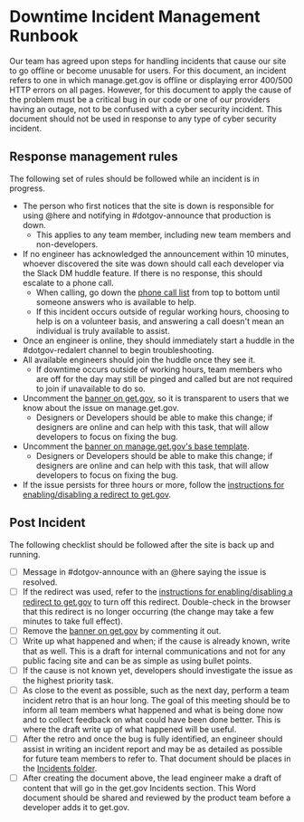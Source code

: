 # Downtime Incident Management Runbook

 Our team has agreed upon steps for handling incidents that cause our site to go offline or become unusable for users. For this document, an incident refers to one in which manage.get.gov is offline or displaying error 400/500 HTTP errors on all pages. However, for this document to apply the cause of the problem must be a critical bug in our code or one of our providers having an outage, not to be confused with a cyber security incident. This document should not be used in response to any type of cyber security incident.

## Response management rules

The following set of rules should be followed while an incident is in progress.

- The person who first notices that the site is down is responsible for using @here and notifying in #dotgov-announce that production is down.
  - This applies to any team member, including new team members and non-developers.
- If no engineer has acknowledged the announcement within 10 minutes, whoever discovered the site was down should call each developer via the Slack DM huddle feature. If there is no response, this should escalate to a phone call.
  - When calling, go down the [phone call list](https://docs.google.com/document/d/1k4r-1MNCfW8EXSXa-tqJQzOvJxQv0ARvHnOjjAH0LII/edit) from top to bottom until someone answers who is available to help.
  - If this incident occurs outside of regular working hours, choosing to help is on a volunteer basis, and answering a call doesn't mean an individual is truly available to assist.
- Once an engineer is online, they should immediately start a huddle in the #dotgov-redalert channel to begin troubleshooting.
- All available engineers should join the huddle once they see it.
  - If downtime occurs outside of working hours, team members who are off for the day may still be pinged and called but are not required to join if unavailable to do so.
- Uncomment the [banner on get.gov](https://github.com/cisagov/get.gov/blob/0365d3d34b041cc9353497b2b5f81b6ab7fe75a9/_includes/header.html#L9), so it is transparent to users that we know about the issue on manage.get.gov.
  - Designers or Developers should be able to make this change; if designers are online and can help with this task, that will allow developers to focus on fixing the bug.
- Uncomment the [banner on manage.get.gov's base template](https://github.com/cisagov/manage.get.gov/blob/main/src/registrar/templates/base.html#L78).
  - Designers or Developers should be able to make this change; if designers are online and can help with this task, that will allow developers to focus on fixing the bug.
- If the issue persists for three hours or more, follow the [instructions for enabling/disabling a redirect to get.gov](https://docs.google.com/document/d/1PiWXpjBzbiKsSYqEo9Rkl72HMytMp7zTte9CI-vvwYw/edit).

## Post Incident

The following checklist should be followed after the site is back up and running.

- [ ] Message in #dotgov-announce with an @here saying the issue is resolved.
- [ ] If the redirect was used, refer to the [instructions for enabling/disabling a redirect to get.gov](https://docs.google.com/document/d/1PiWXpjBzbiKsSYqEo9Rkl72HMytMp7zTte9CI-vvwYw/edit) to turn off this redirect. Double-check in the browser that this redirect is no longer occurring (the change may take a few minutes to take full effect).
- [ ] Remove the [banner on get.gov](https://github.com/cisagov/get.gov/blob/0365d3d34b041cc9353497b2b5f81b6ab7fe75a9/_includes/header.html#L9) by commenting it out.
- [ ] Write up what happened and when; if the cause is already known, write that as well. This is a draft for internal communications and not for any public facing site and can be as simple as using bullet points.
- [ ] If the cause is not known yet, developers should investigate the issue as the highest priority task.
- [ ] As close to the event as possible, such as the next day, perform a team incident retro that is an hour long. The goal of this meeting should be to inform all team members what happened and what is being done now and to collect feedback on what could have been done better. This is where the draft write up of what happened will be useful.
- [ ] After the retro and once the bug is fully identified, an engineer should assist in writing an incident report and may be as detailed as possible for future team members to refer to. That document should be places in the [Incidents folder](https://drive.google.com/drive/folders/1LPVICVpI4Xb5KGdrNkSwhX2OAJ6hYTyu).
- [ ] After creating the document above, the lead engineer make a draft of content that will go in the get.gov Incidents section. This Word document should be shared and reviewed by the product team before a developer adds it to get.gov.
